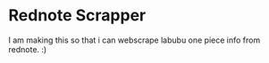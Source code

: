 # Rednote Scrapper
 I am making this so that i can webscrape labubu one piece info from rednote. :)
